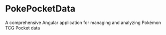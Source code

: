 # PokePocketData
A comprehensive Angular application for managing and analyzing Pokémon TCG Pocket data
